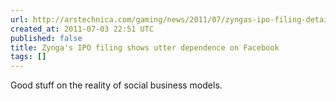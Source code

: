 ```yaml
---
url: http://arstechnica.com/gaming/news/2011/07/zyngas-ipo-filing-details-risk-dependence-on-facebook.ars
created_at: 2011-07-03 22:51 UTC
published: false
title: Zynga's IPO filing shows utter dependence on Facebook
tags: []
---
```


Good stuff on the reality of social business models.
